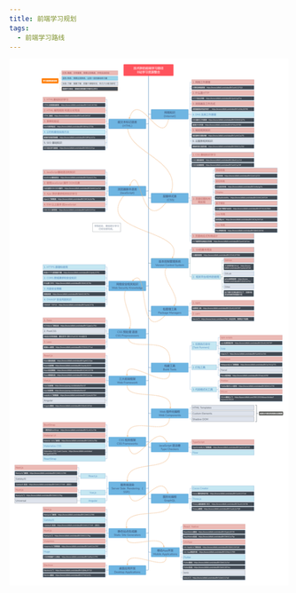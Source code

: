 ```yaml
---
title: 前端学习规划
tags:
  - 前端学习路线
---
```


![大前端知识图谱+B站视频整合](/img/in-post/2021-10-21/大前端知识图谱+B站视频整合.png)

